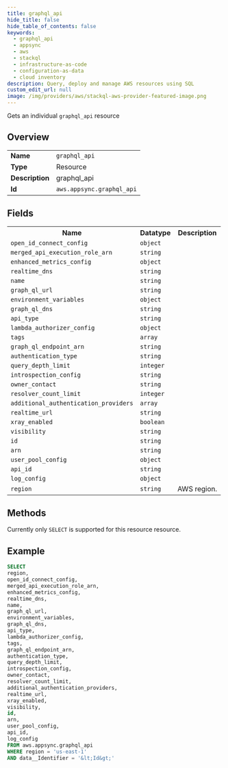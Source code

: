 ```yaml
---
title: graphql_api
hide_title: false
hide_table_of_contents: false
keywords:
  - graphql_api
  - appsync
  - aws
  - stackql
  - infrastructure-as-code
  - configuration-as-data
  - cloud inventory
description: Query, deploy and manage AWS resources using SQL
custom_edit_url: null
image: /img/providers/aws/stackql-aws-provider-featured-image.png
---
```

Gets an individual <code>graphql_api</code> resource

## Overview
<table><tbody>
<tr><td><b>Name</b></td><td><code>graphql_api</code></td></tr>
<tr><td><b>Type</b></td><td>Resource</td></tr>
<tr><td><b>Description</b></td><td>graphql_api</td></tr>
<tr><td><b>Id</b></td><td><code>aws.appsync.graphql_api</code></td></tr>
</tbody></table>

## Fields
<table><tbody>
<tr><th>Name</th><th>Datatype</th><th>Description</th></tr>
<tr><td><code>open_id_connect_config</code></td><td><code>object</code></td><td></td></tr>
<tr><td><code>merged_api_execution_role_arn</code></td><td><code>string</code></td><td></td></tr>
<tr><td><code>enhanced_metrics_config</code></td><td><code>object</code></td><td></td></tr>
<tr><td><code>realtime_dns</code></td><td><code>string</code></td><td></td></tr>
<tr><td><code>name</code></td><td><code>string</code></td><td></td></tr>
<tr><td><code>graph_ql_url</code></td><td><code>string</code></td><td></td></tr>
<tr><td><code>environment_variables</code></td><td><code>object</code></td><td></td></tr>
<tr><td><code>graph_ql_dns</code></td><td><code>string</code></td><td></td></tr>
<tr><td><code>api_type</code></td><td><code>string</code></td><td></td></tr>
<tr><td><code>lambda_authorizer_config</code></td><td><code>object</code></td><td></td></tr>
<tr><td><code>tags</code></td><td><code>array</code></td><td></td></tr>
<tr><td><code>graph_ql_endpoint_arn</code></td><td><code>string</code></td><td></td></tr>
<tr><td><code>authentication_type</code></td><td><code>string</code></td><td></td></tr>
<tr><td><code>query_depth_limit</code></td><td><code>integer</code></td><td></td></tr>
<tr><td><code>introspection_config</code></td><td><code>string</code></td><td></td></tr>
<tr><td><code>owner_contact</code></td><td><code>string</code></td><td></td></tr>
<tr><td><code>resolver_count_limit</code></td><td><code>integer</code></td><td></td></tr>
<tr><td><code>additional_authentication_providers</code></td><td><code>array</code></td><td></td></tr>
<tr><td><code>realtime_url</code></td><td><code>string</code></td><td></td></tr>
<tr><td><code>xray_enabled</code></td><td><code>boolean</code></td><td></td></tr>
<tr><td><code>visibility</code></td><td><code>string</code></td><td></td></tr>
<tr><td><code>id</code></td><td><code>string</code></td><td></td></tr>
<tr><td><code>arn</code></td><td><code>string</code></td><td></td></tr>
<tr><td><code>user_pool_config</code></td><td><code>object</code></td><td></td></tr>
<tr><td><code>api_id</code></td><td><code>string</code></td><td></td></tr>
<tr><td><code>log_config</code></td><td><code>object</code></td><td></td></tr>
<tr><td><code>region</code></td><td><code>string</code></td><td>AWS region.</td></tr>

</tbody></table>

## Methods
Currently only <code>SELECT</code> is supported for this resource resource.





## Example
```sql
SELECT
region,
open_id_connect_config,
merged_api_execution_role_arn,
enhanced_metrics_config,
realtime_dns,
name,
graph_ql_url,
environment_variables,
graph_ql_dns,
api_type,
lambda_authorizer_config,
tags,
graph_ql_endpoint_arn,
authentication_type,
query_depth_limit,
introspection_config,
owner_contact,
resolver_count_limit,
additional_authentication_providers,
realtime_url,
xray_enabled,
visibility,
id,
arn,
user_pool_config,
api_id,
log_config
FROM aws.appsync.graphql_api
WHERE region = 'us-east-1'
AND data__Identifier = '&lt;Id&gt;'
```
